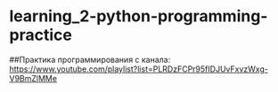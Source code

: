 # learning_2-python-programming-practice

##Практика программирования с канала:
https://www.youtube.com/playlist?list=PLRDzFCPr95fIDJUvFxvzWxg-V9BmZlMMe